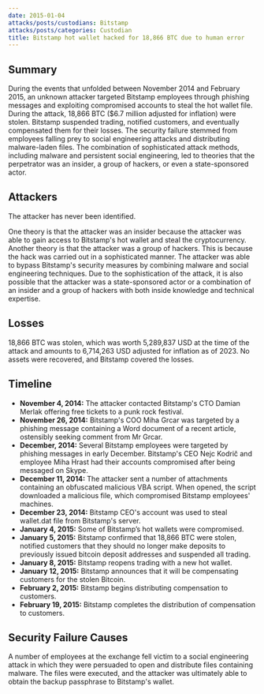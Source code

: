 ```yaml
---
date: 2015-01-04
attacks/posts/custodians: Bitstamp
attacks/posts/categories: Custodian
title: Bitstamp hot wallet hacked for 18,866 BTC due to human error
---
```


## Summary

During the events that unfolded between November 2014 and February 2015, an unknown attacker targeted Bitstamp employees through phishing messages and exploiting compromised accounts to steal the hot wallet file. During the attack, 18,866 BTC ($6.7 million adjusted for inflation) were stolen. Bitstamp suspended trading, notified customers, and eventually compensated them for their losses. The security failure stemmed from employees falling prey to social engineering attacks and distributing malware-laden files. The combination of sophisticated attack methods, including malware and persistent social engineering, led to theories that the perpetrator was an insider, a group of hackers, or even a state-sponsored actor.

## Attackers

The attacker has never been identified.

One theory is that the attacker was an insider because the attacker was able to gain access to Bitstamp's hot wallet and steal the cryptocurrency. Another theory is that the attacker was a group of hackers. This is because the hack was carried out in a sophisticated manner. The attacker was able to bypass Bitstamp's security measures by combining malware and social engineering techniques. Due to the sophistication of the attack, it is also possible that the attacker was a state-sponsored actor or a combination of an insider and a group of hackers with both inside knowledge and technical expertise.

## Losses

18,866 BTC was stolen, which was worth 5,289,837 USD at the time of the attack and amounts to 6,714,263 USD adjusted for inflation as of 2023. No assets were recovered, and Bitstamp covered the losses.

## Timeline

- **November 4, 2014:** The attacker contacted Bitstamp's CTO Damian Merlak offering free tickets to a punk rock festival.
- **November 26, 2014:** Bitstamp's COO Miha Grcar was targeted by a phishing message containing a Word document of a recent article, ostensibly seeking comment from Mr Grcar.
- **December, 2014:** Several Bitstamp employees were targeted by phishing messages in early December. Bitstamp's CEO Nejc Kodrič and employee Miha Hrast had their accounts compromised after being messaged on Skype.
- **December 11, 2014:** The attacker sent a number of attachments containing an obfuscated malicious VBA script. When opened, the script downloaded a malicious file, which compromised Bitstamp employees' machines.
- **December 23, 2014:** Bitstamp CEO's account was used to steal wallet.dat file from Bitstamp's server.
- **January 4, 2015:** Some of Bitstamp’s hot wallets were compromised.
- **January 5, 2015:** Bitstamp confirmed that 18,866 BTC were stolen, notified customers that they should no longer make deposits to previously issued bitcoin deposit addresses and suspended all trading.
- **January 8, 2015:** Bitstamp reopens trading with a new hot wallet.
- **January 12, 2015:** Bitstamp announces that it will be compensating customers for the stolen Bitcoin.
- **February 2, 2015:** Bitstamp begins distributing compensation to customers.
- **February 19, 2015:** Bitstamp completes the distribution of compensation to customers.

## Security Failure Causes

A number of employees at the exchange fell victim to a social engineering attack in which they were persuaded to open and distribute files containing malware. The files were executed, and the attacker was ultimately able to obtain the backup passphrase to Bitstamp's wallet.
